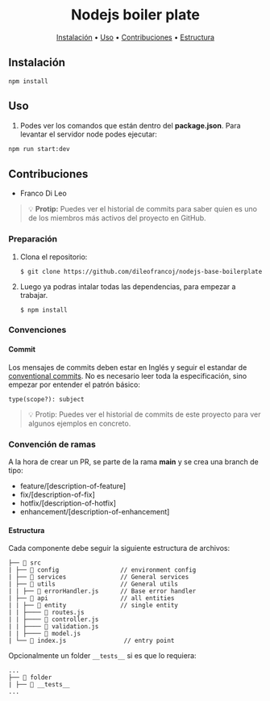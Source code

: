 <h1 align="center">Nodejs boiler plate</h1>

<p align="center">
  <a href="#instalación">Instalación</a> •
  <a href="#uso">Uso</a> •
  <a href="#contribuciones">Contribuciones</a> •
  <a href="#estructura">Estructura</a>
</p>

## Instalación

```
npm install
```

## Uso

1. Podes ver los comandos que están dentro del <b>package.json</b>. Para levantar el servidor node podes ejecutar:

```bash
npm run start:dev
```

## Contribuciones

- Franco Di Leo

> 💡 **Protip:** Puedes ver el historial de commits para saber quien es uno de los miembros más activos del proyecto en GitHub.

### Preparación

1. Clona el repositorio:

   ```
   $ git clone https://github.com/dileofrancoj/nodejs-base-boilerplate
   ```

2. Luego ya podras intalar todas las dependencias, para empezar a trabajar.

   ```
   $ npm install
   ```

### Convenciones

#### Commit

Los mensajes de commits deben estar en Inglés y seguir el estandar de [conventional commits](https://www.conventionalcommits.org/). No es necesario leer toda la especificación, sino empezar por entender el patrón básico:

```
type(scope?): subject
```

> 💡 Protip: Puedes ver el historial de commits de este proyecto para ver algunos ejemplos en concreto.

### Convención de ramas

A la hora de crear un PR, se parte de la rama <b>main</b> y se crea una branch de tipo:

- feature/[description-of-feature]
- fix/[description-of-fix]
- hotfix/[description-of-hotfix]
- enhancement/[description-of-enhancement]

#### Estructura

Cada componente debe seguir la siguiente estructura de archivos:

```
├── 📂 src
| ├── 📂 config                 // environment config
| ├── 📂 services               // General services
| ├── 📂 utils                  // General utils
| | ├── 📄 errorHandler.js      // Base error handler
| ├── 📂 api                    // all entities
| | ├── 📂 entity               // single entity
| | ├──── 📄 routes.js
| | ├──── 📄 controller.js
| | ├──── 📄 validation.js
| | ├──── 📄 model.js
| └── 📄 index.js                // entry point
```

Opcionalmente un folder `__tests__` si es que lo requiera:

```
...
├── 📂 folder
| ├── 📂 __tests__
...
```

